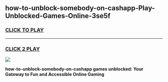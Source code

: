 
## how-to-unblock-somebody-on-cashapp-Play-Unblocked-Games-Online-3se5f
<h3>
<a href="https://premium76.site?title=how-to-unblock-somebody-on-cashapp&ref=25A">CLICK TO PLAY</a></h3>
<hr>

<h3>
<a href="https://premium76.site?title=how-to-unblock-somebody-on-cashapp&ref=25A">CLICK 2 PLAY</a>
  
</h3>

<a href="https://premium76.site?title=how-to-unblock-somebody-on-cashapp&ref=25A"><img src="https://clearcache.store/games.png"></a>


**how-to-unblock-somebody-on-cashapp games unblocked: Your Gateway to Fun and Accessible Online Gaming**
